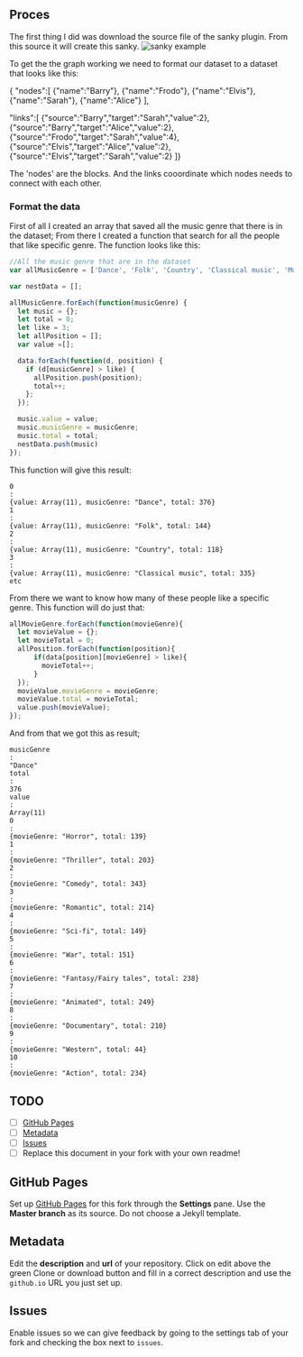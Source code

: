 ## Proces

The first thing I did was download the source file of the sanky plugin. From this source it will create this sanky.
![sanky example](assets/image/sanky-examle.PNG)

To get the the graph working we need to format our dataset to a dataset that looks like this:

{
"nodes":[
{"name":"Barry"},
{"name":"Frodo"},
{"name":"Elvis"},
{"name":"Sarah"},
{"name":"Alice"}
],

"links":[
{"source":"Barry","target":"Sarah","value":2},
{"source":"Barry","target":"Alice","value":2},
{"source":"Frodo","target":"Sarah","value":4},
{"source":"Elvis","target":"Alice","value":2},
{"source":"Elvis","target":"Sarah","value":2}
]}

The 'nodes' are the blocks.
And the links cooordinate which nodes needs to connect with each other.

### Format the data
First of all I created an array that saved all the music genre that there is in the dataset;
From there I created a function that search for all the people that like specific genre.
The function looks like this:
```javascript
//All the music genre that are in the dataset
var allMusicGenre = ['Dance', 'Folk', 'Country', 'Classical music', 'Musical', 'Pop', 'Rock', 'Metal or Hardrock', 'Punk', 'Hiphop, Rap', 'Reggae, Ska', 'Swing,  Jazz', "Rock 'n Roll", 'Alternative', 'Latino', 'Techno, Trance', 'Opera'];

var nestData = [];

allMusicGenre.forEach(function(musicGenre) {
  let music = {};
  let total = 0;
  let like = 3;
  let allPosition = [];
  var value =[];

  data.forEach(function(d, position) {
    if (d[musicGenre] > like) {
      allPosition.push(position);
      total++;
    };
  });

  music.value = value;
  music.musicGenre = musicGenre;
  music.total = total;
  nestData.push(music)
});
```
This function will give this result:
```
0
:
{value: Array(11), musicGenre: "Dance", total: 376}
1
:
{value: Array(11), musicGenre: "Folk", total: 144}
2
:
{value: Array(11), musicGenre: "Country", total: 118}
3
:
{value: Array(11), musicGenre: "Classical music", total: 335}
etc
```

From there we want to know how many of these people like a specific genre.
This function will do just that:
```javascript
allMovieGenre.forEach(function(movieGenre){
  let movieValue = {};
  let movieTotal = 0;
  allPosition.forEach(function(position){
      if(data[position][movieGenre] > like){
        movieTotal++;
      }
  });
  movieValue.movieGenre = movieGenre;
  movieValue.total = movieTotal;
  value.push(movieValue);
});
```
And from that we got this as result;
```
musicGenre
:
"Dance"
total
:
376
value
:
Array(11)
0
:
{movieGenre: "Horror", total: 139}
1
:
{movieGenre: "Thriller", total: 203}
2
:
{movieGenre: "Comedy", total: 343}
3
:
{movieGenre: "Romantic", total: 214}
4
:
{movieGenre: "Sci-fi", total: 149}
5
:
{movieGenre: "War", total: 151}
6
:
{movieGenre: "Fantasy/Fairy tales", total: 238}
7
:
{movieGenre: "Animated", total: 249}
8
:
{movieGenre: "Documentary", total: 210}
9
:
{movieGenre: "Western", total: 44}
10
:
{movieGenre: "Action", total: 234}
```

## TODO

*   [ ] [GitHub Pages](#github-pages)
*   [ ] [Metadata](#metadata)
*   [ ] [Issues](#issues)
*   [ ] Replace this document in your fork with your own readme!

## GitHub Pages

Set up [GitHub Pages][pages] for this fork through the **Settings** pane.  Use
the **Master branch** as its source.  Do not choose a Jekyll template.

## Metadata

Edit the **description** and **url** of your repository.  Click on edit above
the green Clone or download button and fill in a correct description and use the
`github.io` URL you just set up.

## Issues

Enable issues so we can give feedback by going to the settings tab of your fork
and checking the box next to `issues`.

[banner]: https://cdn.rawgit.com/cmda-fe3/logo/a4b0614/banner-assessment-3.svg

[a2]: https://github.com/cmda-fe3/course-17-18/tree/master/assessment-3#description

[fe3]: https://github.com/cmda-fe3

[cmda]: https://github.com/cmda

[pages]: https://pages.github.com

